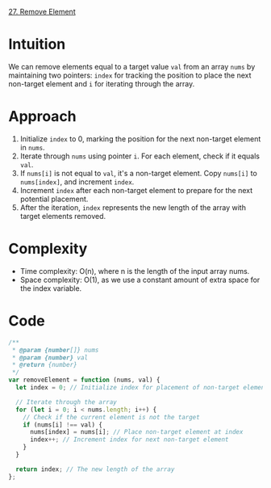 [27. Remove Element](https://leetcode.com/problems/remove-element/description/)

# Intuition

We can remove elements equal to a target value `val` from an array `nums` by maintaining two pointers: `index` for tracking the position to place the next non-target element and `i` for iterating through the array.

# Approach

1.  Initialize `index` to 0, marking the position for the next non-target element in `nums`.
2.  Iterate through `nums` using pointer `i`. For each element, check if it equals `val`.
3.  If `nums[i]` is not equal to `val`, it's a non-target element. Copy `nums[i]` to `nums[index]`, and increment `index`.
4.  Increment `index` after each non-target element to prepare for the next potential placement.
5.  After the iteration, `index` represents the new length of the array with target elements removed.

# Complexity

- Time complexity: O(n), where n is the length of the input array nums.
- Space complexity: O(1), as we use a constant amount of extra space for the index variable.

# Code

```javascript
/**
 * @param {number[]} nums
 * @param {number} val
 * @return {number}
 */
var removeElement = function (nums, val) {
  let index = 0; // Initialize index for placement of non-target elements

  // Iterate through the array
  for (let i = 0; i < nums.length; i++) {
    // Check if the current element is not the target
    if (nums[i] !== val) {
      nums[index] = nums[i]; // Place non-target element at index
      index++; // Increment index for next non-target element
    }
  }

  return index; // The new length of the array
};
```
